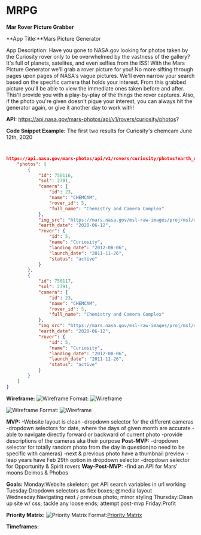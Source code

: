 # MRPG
**Mar Rover Picture Grabber**

**App Title:**Mars Picture Generator

App Description: Have you gone to NASA.gov looking for photos taken by the Curiosity rover only to be overwhelmed by the vastness of the gallery?  It's full of planets, satelites, and even selfies from the ISS!  With the Mars Picture Generator we'll grab a rover picture for you!  No more sifting through pages upon pages of NASA's vague pictures.  We'll even narrow your search based on the specific camera that holds your interest.  From this grabbed picture you'll be able to view the immediate ones taken before and after.  This'll provide you with a play-by-play of the things the rover captures.  Also, if the photo you're given doesn't pique your interest, you can always hit the generator again, or give it another day to work with!

**API:** https://api.nasa.gov/mars-photos/api/v1/rovers/curiosity/photos?

**Code Snippet Example:** The first two results for Curiosity's chemcam June 12th, 2020 

``` JSON


https://api.nasa.gov/mars-photos/api/v1/rovers/curiosity/photos?earth_date=2020-6-12&camera=chemcam&api_key=DEMO_KEY {
    "photos": [
        {
            "id": 750116,
            "sol": 2791,
            "camera": {
                "id": 23,
                "name": "CHEMCAM",
                "rover_id": 5,
                "full_name": "Chemistry and Camera Complex"
            },
            "img_src": "https://mars.nasa.gov/msl-raw-images/proj/msl/redops/ods/surface/sol/02791/opgs/edr/ccam/CR0_645265370EDR_F0801398CCAM03790M_.JPG",
            "earth_date": "2020-06-12",
            "rover": {
                "id": 5,
                "name": "Curiosity",
                "landing_date": "2012-08-06",
                "launch_date": "2011-11-26",
                "status": "active"
            }
        },
        {
            "id": 750117,
            "sol": 2791,
            "camera": {
                "id": 23,
                "name": "CHEMCAM",
                "rover_id": 5,
                "full_name": "Chemistry and Camera Complex"
            },
            "img_src": "https://mars.nasa.gov/msl-raw-images/proj/msl/redops/ods/surface/sol/02791/opgs/edr/ccam/CR0_645264368EDR_F0801398CCAM03790M_.JPG",
            "earth_date": "2020-06-12",
            "rover": {
                "id": 5,
                "name": "Curiosity",
                "landing_date": "2012-08-06",
                "launch_date": "2011-11-26",
                "status": "active"
            }
        }
    ]
}
```
**Wireframe:**
![Wireframe](https://hosting.photobucket.com/images/l66/aabozek/wireframe.png)
Format: ![Wireframe](url)

![Wireframe](https://hosting.photobucket.com/images/l66/aabozek/wireframe_white_background.png)
Format: ![Wireframe](url)

**MVP:** -Website layout is clean
-dropdown selector for the different cameras
-dropdown selectors for date, where the days of given month are accurate
-able to navigate directly forward or backward of current photo
-provide descriptions of the cameras aka their purpose
**Post-MVP:**
-dropdown selector for totally random photo from the day in question(no need to be specific with cameras)
-next & previous photo have a thumbnail preview
-leap years have Feb 29th option in dropdown selector
-dropdown selector for Opportunity & Spirit rovers
**Way-Post-MVP:**
-find an API for Mars' moons Deimos & Phobos

**Goals:**
Monday:Website skeleton; get API search variables in url working
Tuesday:Dropdown selectors as flex boxes; @media layout
Wednesday:Navigating next / previous photo; minor styling
Thursday:Clean up site w/ css; tackle any loose ends; attempt post-mvp
Friday:Profit

**Priority Matrix:**
![Priority Matrix](https://hosting.photobucket.com/images/l66/aabozek/Priority_Matrix.png)
Format:[Priority Matrix](url)

**Timeframes:**
